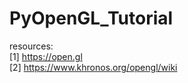 # PyOpenGL_Tutorial

resources: <br/>
[1] https://open.gl <br/>
[2] https://www.khronos.org/opengl/wiki <br/>